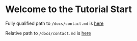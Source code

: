 # Welcome to the Tutorial Start

Fully qualified path to `/docs/contact.md` is [here](/docs/contact.md)

Relative path to `/docs/contact.md` is [here](../chapter1.md)

